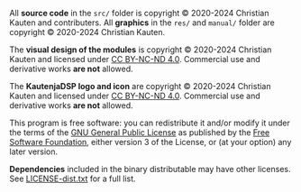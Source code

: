 All **source code** in the `src/` folder is copyright © 2020-2024 Christian Kauten and contributers.
All **graphics** in the `res/` and `manual/` folder are copyright © 2020-2024 Christian Kauten.

The **visual design of the modules** is copyright © 2020-2024 Christian Kauten and licensed under [CC BY-NC-ND 4.0](https://creativecommons.org/licenses/by-nc-nd/4.0/). Commercial use and derivative works **are not** allowed.

The **KautenjaDSP logo and icon** are copyright © 2020-2024 Christian Kauten and licensed under [CC BY-NC-ND 4.0](https://creativecommons.org/licenses/by-nc-nd/4.0/). Commercial use and derivative works **are not** allowed.

This program is free software: you can redistribute it and/or modify it under the terms of the [GNU General Public License](https://www.gnu.org/licenses/gpl-3.0.en.html) as published by the [Free Software Foundation](https://www.fsf.org/), either version 3 of the License, or (at your option) any later version.

**Dependencies** included in the binary distributable may have other licenses.
See [LICENSE-dist.txt](LICENSE-dist.txt) for a full list.
